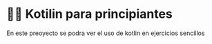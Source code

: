 # 👨‍💻 Kotilin para principiantes

<p>

En este preoyecto se podra ver el uso de kotlin en ejercicios sencillos


</p>